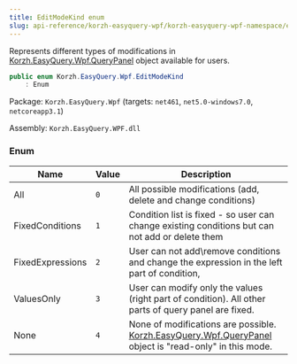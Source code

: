 ```yaml
---
title: EditModeKind enum
slug: api-reference/korzh-easyquery-wpf/korzh-easyquery-wpf-namespace/editmodekind-enum
---
```

Represents different types of modifications in [Korzh.EasyQuery.Wpf.QueryPanel](/api-reference/korzh-easyquery-wpf/korzh-easyquery-wpf-namespace/querypanel-class) object available for users.
```csharp
public enum Korzh.EasyQuery.Wpf.EditModeKind
    : Enum

```
Package: `Korzh.EasyQuery.Wpf` (targets: `net461`, `net5.0-windows7.0`, `netcoreapp3.1`)

Assembly: `Korzh.EasyQuery.WPF.dll`

### Enum

| Name | Value | Description | 
| --- | --- | --- | 
| All | `0` | All possible modifications (add, delete and change conditions) | 
| FixedConditions | `1` | Condition list is fixed - so user can change existing conditions but can not add or delete them | 
| FixedExpressions | `2` | User can not add\remove conditions and change the expression in the left part of condition, | 
| ValuesOnly | `3` | User can modify only the values (right part of condition). All other parts of query panel are fixed. | 
| None | `4` | None of modifications are possible. [Korzh.EasyQuery.Wpf.QueryPanel](/api-reference/korzh-easyquery-wpf/korzh-easyquery-wpf-namespace/querypanel-class) object  is "read-only" in this mode. |
